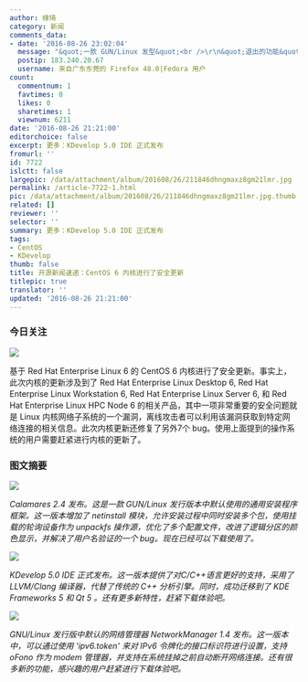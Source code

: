 ```yaml
---
author: 棣琦
category: 新闻
comments_data:
- date: '2016-08-26 23:02:04'
  message: "&quot;一款 GUN/Linux 发型&quot;<br />\r\n&quot;退出的功能&quot;"
  postip: 183.240.20.67
  username: 来自广东东莞的 Firefox 48.0|Fedora 用户
count:
  commentnum: 1
  favtimes: 0
  likes: 0
  sharetimes: 1
  viewnum: 6211
date: '2016-08-26 21:21:00'
editorchoice: false
excerpt: 更多：KDevelop 5.0 IDE 正式发布
fromurl: ''
id: 7722
islctt: false
largepic: /data/attachment/album/201608/26/211846dhngmaxz8gm21lmr.jpg
permalink: /article-7722-1.html
pic: /data/attachment/album/201608/26/211846dhngmaxz8gm21lmr.jpg.thumb.jpg
related: []
reviewer: ''
selector: ''
summary: 更多：KDevelop 5.0 IDE 正式发布
tags:
- CentOS
- KDevelop
thumb: false
title: 开源新闻速递：CentOS 6 内核进行了安全更新
titlepic: true
translator: ''
updated: '2016-08-26 21:21:00'
---
```


### 今日关注


![](/data/attachment/album/201608/26/211846dhngmaxz8gm21lmr.jpg)


基于 Red Hat Enterprise Linux 6 的 CentOS 6 内核进行了安全更新。事实上，此次内核的更新涉及到了 Red Hat Enterprise Linux Desktop 6, Red Hat Enterprise Linux Workstation 6, Red Hat Enterprise Linux Server 6, 和 Red Hat Enterprise Linux HPC Node 6 的相关产品，其中一项非常重要的安全问题就是 Linux 内核网络子系统的一个漏洞，离线攻击者可以利用该漏洞获取到特定网络连接的相关信息。此次内核更新还修复了另外7个 bug。使用上面提到的操作系统的用户需要赶紧进行内核的更新了。


### 图文摘要


![](/data/attachment/album/201608/26/211923cs6h93899sd3bzb3.jpg)


*Calamares 2.4 发布。这是一款 GUN/Linux 发行版本中默认使用的通用安装程序框架。这一版本增加了 netinstall 模块，允许安装过程中同时安装多个包，使用挂载的轮询设备作为 unpackfs 操作源，优化了多个配置文件，改进了逻辑分区的颜色显示，并解决了用户名验证的一个 bug。现在已经可以下载使用了。*


![](/data/attachment/album/201608/26/211957wbwcjm5fcbbftb5c.jpg)


*KDevelop 5.0 IDE 正式发布。这一版本提供了对C/C++语言更好的支持，采用了 LLVM/Clang 编译器，代替了传统的 C++ 分析引擎。同时，成功迁移到了 KDE Frameworks 5 和 Qt 5 。还有更多新特性，赶紧下载体验吧。*


![](/data/attachment/album/201608/26/212028ew9d9al355mr97au.jpg)


*GNU/Linux 发行版中默认的网络管理器 NetworkManager 1.4 发布。这一版本中，可以通过使用 'ipv6.token' 来对 IPv6 令牌化的接口标识符进行设置，支持 oFono 作为 modem 管理器，并支持在系统挂掉之前自动断开网络连接。还有很多新的功能，感兴趣的用户赶紧进行下载体验吧。*